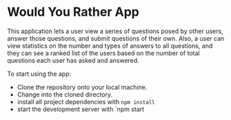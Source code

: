 # Would You Rather App

This application lets a user view a series of questions posed
by other users, answer those questions, and submit questions of
their own. Also, a user can view statistics on the number and types
of answers to all questions, and they can see a ranked list of
the users based on the number of total questions each user has
asked and answered.

To start using the app:
* Clone the repository onto your local machine.
* Change into the cloned directory.
* install all project dependencies with `npm install`
* start the development server with `npm start
